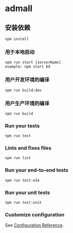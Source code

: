 # admall

## 安装依赖
```
npm install
```

### 用于本地启动
```
npm run start [serverName]
example: npm start 64
```
### 用户开发环境的编译
```
npm run build:dev
```

### 用户生产环境的编译
```
npm run build
```

### Run your tests
```
npm run test
```

### Lints and fixes files
```
npm run lint
```

### Run your end-to-end tests
```
npm run test:e2e
```

### Run your unit tests
```
npm run test:unit
```

### Customize configuration
See [Configuration Reference](https://cli.vuejs.org/config/).
